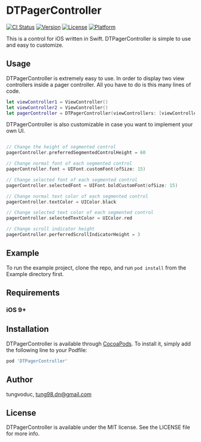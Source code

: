 # DTPagerController

[![CI Status](http://img.shields.io/travis/tungvoduc/DTPagerController.svg?style=flat)](https://travis-ci.org/tungvoduc/DTPagerController)
[![Version](https://img.shields.io/cocoapods/v/DTPagerController.svg?style=flat)](http://cocoapods.org/pods/DTPagerController)
[![License](https://img.shields.io/cocoapods/l/DTPagerController.svg?style=flat)](http://cocoapods.org/pods/DTPagerController)
[![Platform](https://img.shields.io/cocoapods/p/DTPagerController.svg?style=flat)](http://cocoapods.org/pods/DTPagerController)

This is a control for iOS written in Swift. DTPagerController is simple to use and easy to customize. 

## Usage

DTPagerController is extremely easy to use. In order to display two view controllers inside a pager controller. All you have to do is this many lines of code.

```swift
let viewController1 = ViewController()
let viewController2 = ViewController()
let pagerController = DTPagerController(viewControllers: [viewController1, viewController2])
```

DTPagerController is also customizable in case you want to implement your own UI.

```swift

// Change the height of segmented control
pagerController.preferredSegmentedControlHeight = 60

// Change normal font of each segmented control
pagerController.font = UIFont.customFont(ofSize: 15)

// Change selected font of each segmented control
pagerController.selectedFont = UIFont.boldCustomFont(ofSize: 15)

// Change normal text color of each segmented control
pagerController.textColor = UIColor.black

// Change selected text color of each segmented control
pagerController.selectedTextColor = UIColor.red

// Change scroll indicator height
pagerController.perferredScrollIndicatorHeight = 3

```

## Example

To run the example project, clone the repo, and run `pod install` from the Example directory first.

## Requirements
### iOS 9+

## Installation

DTPagerController is available through [CocoaPods](http://cocoapods.org). To install
it, simply add the following line to your Podfile:

```ruby
pod 'DTPagerController'
```

## Author

tungvoduc, tung98.dn@gmail.com

## License

DTPagerController is available under the MIT license. See the LICENSE file for more info.
